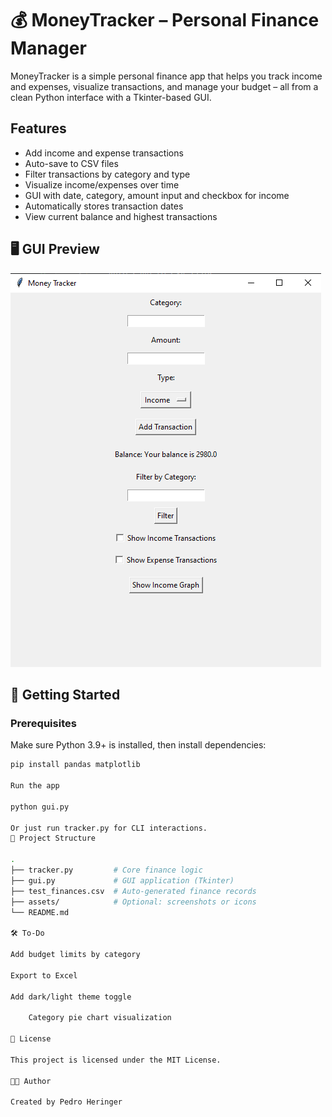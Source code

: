 ﻿# 💰 MoneyTracker – Personal Finance Manager

MoneyTracker is a simple personal finance app that helps you track income and expenses, visualize transactions, and manage your budget – all from a clean Python interface with a Tkinter-based GUI.

## Features

- Add income and expense transactions
- Auto-save to CSV files
- Filter transactions by category and type
- Visualize income/expenses over time
- GUI with date, category, amount input and checkbox for income
- Automatically stores transaction dates
- View current balance and highest transactions

## 🖥️ GUI Preview

![GUI Preview](assets/gui.png)

## 🚀 Getting Started

### Prerequisites

Make sure Python 3.9+ is installed, then install dependencies:

```bash
pip install pandas matplotlib

Run the app

python gui.py

Or just run tracker.py for CLI interactions.
📁 Project Structure

.
├── tracker.py         # Core finance logic
├── gui.py             # GUI application (Tkinter)
├── test_finances.csv  # Auto-generated finance records
├── assets/            # Optional: screenshots or icons
└── README.md

🛠️ To-Do

Add budget limits by category

Export to Excel

Add dark/light theme toggle

    Category pie chart visualization

📜 License

This project is licensed under the MIT License.

👨‍💻 Author

Created by Pedro Heringer
